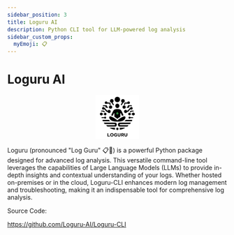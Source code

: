 ```yaml
---
sidebar_position: 3
title: Loguru AI
description: Python CLI tool for LLM-powered log analysis
sidebar_custom_props: 
  myEmoji: 📋
---
```


# Loguru AI


<div align="center">
  <img src="https://raw.githubusercontent.com/Loguru-AI/Loguru-CLI/main/loguru.png" alt="Loguru AI Logo" width="100"/>
</div>

Loguru (pronounced "Log Guru" 📋🧘) is a powerful Python package designed for advanced log analysis. This versatile
command-line tool leverages the capabilities of Large Language Models (LLMs) to provide in-depth insights and contextual
understanding of your logs. Whether hosted on-premises or in the cloud, Loguru-CLI enhances modern log management and
troubleshooting, making it an indispensable tool for comprehensive log analysis.

Source Code: 

https://github.com/Loguru-AI/Loguru-CLI